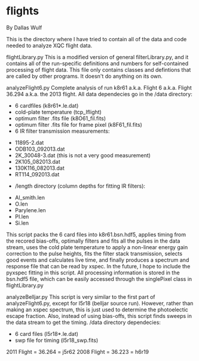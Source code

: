 # flights
By Dallas Wulf

This is the directory where I have tried to contain all of 
the data and code needed to analyze XQC flight data.

flightLibrary.py 
This is a modified version of general filterLibrary.py, and 
it contains all of the run-specific definitions and numbers 
for self-contained processing of flight data. This file only
contains classes and defintions that are called by other 
programs. It doesn't do anything on its own.

analyzeFlight6.py
Complete analysis of run k8r61 a.k.a. Flight 6 a.k.a. 
Flight 36.294 a.k.a. the 2013 flight.
All data dependecies go in the /data directory:
* 6 cardfiles (k8r61*.le.dat)
* cold-plate temperature (tcp_Iflight)
* optimum filter .fits file (k8O61_fil.fits)
* optimum filter .fits file for frame pixel (k8F61_fil.fits)
* 6 IR filter transmission measurements:
- 11895-2.dat
- ODB103_092013.dat
- 2K_30048-3.dat (this is not a very good measurement)
- 2K105_082013.dat 
- 130K116_082013.dat
- RT114_092013.dat
* /length directory (column depths for fitting IR filters):
- Al_smith.len
- O.len
- Parylene.len
- PI.len
- Si.len

This script packs the 6 card files into k8r61.bsn.hdf5, applies
timing from the recored bias-offs, optimally filters and fits 
all the pulses in the data stream, uses the cold plate temperature 
to apply a non-linear energy gain correction to the pulse heights,
fits the filter stack transmission, selects good events and 
calculates live time, and finally produces a spectrum and response 
file that can be read by xspec. In the future, I hope to include the 
pyxspec fitting in this script.  All processing information is stored 
in the bsn.hdf5 file, which can be easily accessed through the 
singlePixel class in flightLibrary.py

analyzeBelljar.py
This script is very similar to the first part of analyzeFlight6.py, 
except for l5r18 (belljar source run). However, rather than
making an xspec spectrum, this is just used to determine the 
photoelectic escape fraction.  Also, instead of using bias-offs,
this script finds sweeps in the data stream to get the timing.
/data directory dependecies:
* 6 card files (l5r18*.le.dat)
* swp file for timing (l5r18_swp.fits)


2011 Flight = 36.264 = j5r62
2008 Flight = 36.223 = h6r19
